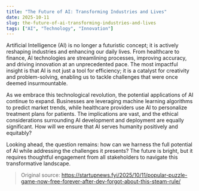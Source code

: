 ```yaml
---
title: "The Future of AI: Transforming Industries and Lives"
date: 2025-10-11
slug: the-future-of-ai-transforming-industries-and-lives
tags: ["AI", "Technology", "Innovation"]
---
```

Artificial Intelligence (AI) is no longer a futuristic concept; it is actively reshaping industries and enhancing our daily lives. From healthcare to finance, AI technologies are streamlining processes, improving accuracy, and driving innovation at an unprecedented pace. The most impactful insight is that AI is not just a tool for efficiency; it is a catalyst for creativity and problem-solving, enabling us to tackle challenges that were once deemed insurmountable.

As we embrace this technological revolution, the potential applications of AI continue to expand. Businesses are leveraging machine learning algorithms to predict market trends, while healthcare providers use AI to personalize treatment plans for patients. The implications are vast, and the ethical considerations surrounding AI development and deployment are equally significant. How will we ensure that AI serves humanity positively and equitably?

Looking ahead, the question remains: how can we harness the full potential of AI while addressing the challenges it presents? The future is bright, but it requires thoughtful engagement from all stakeholders to navigate this transformative landscape.
> Original source: https://startupnews.fyi/2025/10/11/popular-puzzle-game-now-free-forever-after-dev-forgot-about-this-steam-rule/